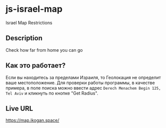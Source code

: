 # js-israel-map
Israel Map Restrictions

## Description
Check how far from home you can go

## Как это работает?
Если вы находитесь за пределами Израиля, то Геолокация не определит ваше местоположение.
Для проверки работы программы, в качестве примера, в поле поиска можно ввести адрес `Derech Menachem Begin 125, Tel Aviv` и кликнуть по кнопке "Get Radius".

## Live URL
https://map.ikogan.space/
